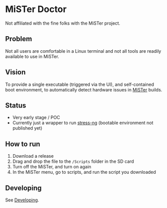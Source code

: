 # MiSTer Doctor

Not affiliated with the fine folks with the MiSTer project. 

## Problem

Not all users are comfortable in a Linux terminal and not all tools are readily available to use in MiSTer.

## Vision

To provide a single executable (triggered via the UI), and self-contained boot environment, to automatically detect hardware issues in [MiSTer](https://mister-devel.github.io/MkDocs_MiSTer/) builds.

## Status

- Very early stage / POC
- Currently just a wrapper to run [stress-ng](https://github.com/ColinIanKing/stress-ng) (bootable environment not published yet)

## How to run 

1. Download a release
2. Drag and drop the file to the `/Scripts` folder in the SD card
3. Turn off the MiSTer, and turn on again
4. In the MiSTer menu, go to scripts, and run the script you downloaded

## Developing

See [Developing](./docs/Developing.md).
